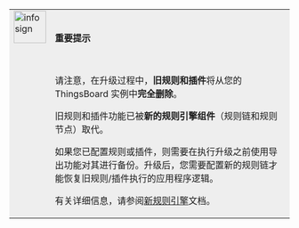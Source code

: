 <table style="background-color:#eeeeee">
<tr>
  <td style="width: 58px;" valign="top">
      <img width="58" height="58" src="/images/info-sign.svg" alt="info sign">
  </td>
  <td>
      <br>
      <p><b>重要提示</b></p>
      <br>
      <p>请注意，在升级过程中，<b>旧规则和插件</b>将从您的 ThingsBoard 实例中<b>完全删除</b>。</p>
      <p>旧规则和插件功能已被<b>新的规则引擎组件</b>（规则链和规则节点）取代。</p>
      <p>如果您已配置规则或插件，则需要在执行升级之前使用导出功能对其进行备份。升级后，您需要配置新的规则链才能恢复旧规则/插件执行的应用程序逻辑。</p>
      <p>有关详细信息，请参阅<a href="/docs/user-guide/rule-engine-2-0/re-getting-started/">新规则引擎</a>文档。</p>
 </td>
</tr>
</table>